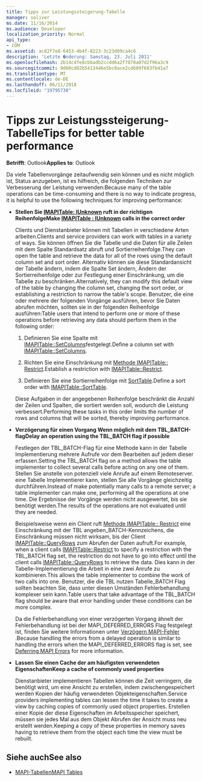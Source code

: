 ```yaml
---
title: Tipps zur Leistungssteigerung-Tabelle
manager: soliver
ms.date: 11/16/2014
ms.audience: Developer
localization_priority: Normal
api_type:
- COM
ms.assetid: ac82f7e8-6453-4b4f-8223-3c23d09ca4c6
description: 'Letzte �nderung: Samstag, 23. Juli 2011'
ms.openlocfilehash: 2b14c4fe8cbbadb2ccdd6a2f7870a07d2f96a3c9
ms.sourcegitcommit: 9d60cd82b5413446e5bc8ace2cd689f683fb41a7
ms.translationtype: MT
ms.contentlocale: de-DE
ms.lasthandoff: 06/11/2018
ms.locfileid: "19795730"
---
```

# <a name="tips-for-better-table-performance"></a><span data-ttu-id="6c9fd-103">Tipps zur Leistungssteigerung-Tabelle</span><span class="sxs-lookup"><span data-stu-id="6c9fd-103">Tips for better table performance</span></span>
  
<span data-ttu-id="6c9fd-104">**Betrifft**: Outlook</span><span class="sxs-lookup"><span data-stu-id="6c9fd-104">**Applies to**: Outlook</span></span> 
  
<span data-ttu-id="6c9fd-105">Da viele Tabellenvorgänge zeitaufwendig sein können und es nicht möglich ist, Status anzugeben, ist es hilfreich, die folgenden Techniken zur Verbesserung der Leistung verwenden:</span><span class="sxs-lookup"><span data-stu-id="6c9fd-105">Because many of the table operations can be time-consuming and there is no way to indicate progress, it is helpful to use the following techniques for improving performance:</span></span>
  
- <span data-ttu-id="6c9fd-106">**Stellen Sie [IMAPITable: IUnknown](imapitableiunknown.md) ruft in der richtigen Reihenfolge**</span><span class="sxs-lookup"><span data-stu-id="6c9fd-106">**Make [IMAPITable : IUnknown](imapitableiunknown.md) calls in the correct order**</span></span>
    
   <span data-ttu-id="6c9fd-107">Clients und Dienstanbieter können mit Tabellen in verschiedene Arten arbeiten.</span><span class="sxs-lookup"><span data-stu-id="6c9fd-107">Clients and service providers can work with tables in a variety of ways.</span></span> <span data-ttu-id="6c9fd-108">Sie können öffnen Sie die Tabelle und die Daten für alle Zeilen mit dem Spalte Standardsatz abruft und Sortierreihenfolge.</span><span class="sxs-lookup"><span data-stu-id="6c9fd-108">They can open the table and retrieve the data for all of the rows using the default column set and sort order.</span></span> <span data-ttu-id="6c9fd-109">Alternativ können sie diese Standardansicht der Tabelle ändern, indem die Spalte Set ändern, Ändern der Sortierreihenfolge oder zur Festlegung einer Einschränkung, um die Tabelle zu beschränken.</span><span class="sxs-lookup"><span data-stu-id="6c9fd-109">Alternatively, they can modify this default view of the table by changing the column set, changing the sort order, or establishing a restriction to narrow the table's scope.</span></span> <span data-ttu-id="6c9fd-110">Benutzer, die eine oder mehrere der folgenden Vorgänge ausführen, bevor Sie Daten abrufen möchten, sollten sie in der folgenden Reihenfolge ausführen:</span><span class="sxs-lookup"><span data-stu-id="6c9fd-110">Table users that intend to perform one or more of these operations before retrieving any data should perform them in the following order:</span></span>
    
    1. <span data-ttu-id="6c9fd-111">Definieren Sie eine Spalte mit [IMAPITable::SetColumns](imapitable-setcolumns.md)festgelegt.</span><span class="sxs-lookup"><span data-stu-id="6c9fd-111">Define a column set with [IMAPITable::SetColumns](imapitable-setcolumns.md).</span></span>
        
    2. <span data-ttu-id="6c9fd-112">Richten Sie eine Einschränkung mit [Methode IMAPITable:: Restrict](imapitable-restrict.md).</span><span class="sxs-lookup"><span data-stu-id="6c9fd-112">Establish a restriction with [IMAPITable::Restrict](imapitable-restrict.md).</span></span>
        
    3. <span data-ttu-id="6c9fd-113">Definieren Sie eine Sortierreihenfolge mit [SortTable](imapitable-sorttable.md).</span><span class="sxs-lookup"><span data-stu-id="6c9fd-113">Define a sort order with [IMAPITable::SortTable](imapitable-sorttable.md).</span></span>
    
    <span data-ttu-id="6c9fd-114">Diese Aufgaben in der angegebenen Reihenfolge beschränkt die Anzahl der Zeilen und Spalten, die sortiert werden soll, wodurch die Leistung verbessert.</span><span class="sxs-lookup"><span data-stu-id="6c9fd-114">Performing these tasks in this order limits the number of rows and columns that will be sorted, thereby improving performance.</span></span>
    
- <span data-ttu-id="6c9fd-115">**Verzögerung für einen Vorgang Wenn möglich mit dem TBL_BATCH-flag**</span><span class="sxs-lookup"><span data-stu-id="6c9fd-115">**Delay an operation using the TBL_BATCH flag if possible**</span></span>
    
    <span data-ttu-id="6c9fd-116">Festlegen der TBL\_BATCH-Flag für eine Methode kann in der Tabelle Implementierung mehrere Aufrufe vor dem Bearbeiten auf jedem dieser erfassen.</span><span class="sxs-lookup"><span data-stu-id="6c9fd-116">Setting the TBL\_BATCH flag on a method allows the table implementer to collect several calls before acting on any one of them.</span></span> <span data-ttu-id="6c9fd-117">Stellen Sie anstelle von potenziell viele Anrufe auf einem Remoteserver. eine Tabelle Implementierer kann, stellen Sie alle Vorgänge gleichzeitig durchführen.</span><span class="sxs-lookup"><span data-stu-id="6c9fd-117">Instead of make potentially many calls to a remote server; a table implementer can make one, performing all the operations at one time.</span></span> <span data-ttu-id="6c9fd-118">Die Ergebnisse der Vorgänge werden nicht ausgewertet, bis sie benötigt werden.</span><span class="sxs-lookup"><span data-stu-id="6c9fd-118">The results of the operations are not evaluated until they are needed.</span></span> 
    
    <span data-ttu-id="6c9fd-119">Beispielsweise wenn ein Client ruft [Methode IMAPITable:: Restrict](imapitable-restrict.md) eine Einschränkung mit der TBL angeben\_BATCH-Kennzeichens, die Einschränkung müssen nicht wirksam, bis der Client [IMAPITable::QueryRows](imapitable-queryrows.md) zum Abrufen der Daten aufruft.</span><span class="sxs-lookup"><span data-stu-id="6c9fd-119">For example, when a client calls [IMAPITable::Restrict](imapitable-restrict.md) to specify a restriction with the TBL\_BATCH flag set, the restriction do not have to go into effect until the client calls [IMAPITable::QueryRows](imapitable-queryrows.md) to retrieve the data.</span></span> <span data-ttu-id="6c9fd-120">Dies kann in der Tabelle-Implementierung die Arbeit in eine zwei Anrufe zu kombinieren.</span><span class="sxs-lookup"><span data-stu-id="6c9fd-120">This allows the table implementer to combine the work of two calls into one.</span></span> <span data-ttu-id="6c9fd-121">Benutzer, die die TBL nutzen Tabelle\_BATCH Flag sollten beachten Sie, dass unter diesen Umständen Fehlerbehandlung komplexer sein kann.</span><span class="sxs-lookup"><span data-stu-id="6c9fd-121">Table users that take advantage of the TBL\_BATCH flag should be aware that error handling under these conditions can be more complex.</span></span> 
    
    <span data-ttu-id="6c9fd-122">Da die Fehlerbehandlung von einer verzögerten Vorgang ähnelt der Fehlerbehandlung ist bei der MAPI\_DEFERRED_ERRORS Flag festgelegt ist, finden Sie weitere Informationen unter [Verzögern MAPI-Fehler](deferring-mapi-errors.md) .</span><span class="sxs-lookup"><span data-stu-id="6c9fd-122">Because handling the errors from a delayed operation is similar to handling the errors when the MAPI\_DEFERRED_ERRORS flag is set, see [Deferring MAPI Errors](deferring-mapi-errors.md) for more information.</span></span> 
    
- <span data-ttu-id="6c9fd-123">**Lassen Sie einen Cache der am häufigsten verwendeten Eigenschaften**</span><span class="sxs-lookup"><span data-stu-id="6c9fd-123">**Keep a cache of commonly used properties**</span></span>
    
    <span data-ttu-id="6c9fd-124">Dienstanbieter implementieren Tabellen können die Zeit verringern, die benötigt wird, um eine Ansicht zu erstellen, indem zwischengespeichert werden Kopien der häufig verwendeten Objekteigenschaften.</span><span class="sxs-lookup"><span data-stu-id="6c9fd-124">Service providers implementing tables can lessen the time it takes to create a view by caching copies of commonly used object properties.</span></span> <span data-ttu-id="6c9fd-125">Erstellen einer Kopie der diese Eigenschaften im Arbeitsspeicher speichert, müssen sie jedes Mal aus dem Objekt Abrufen der Ansicht muss neu erstellt werden.</span><span class="sxs-lookup"><span data-stu-id="6c9fd-125">Keeping a copy of these properties in memory saves having to retrieve them from the object each time the view must be rebuilt.</span></span>
    
## <a name="see-also"></a><span data-ttu-id="6c9fd-126">Siehe auch</span><span class="sxs-lookup"><span data-stu-id="6c9fd-126">See also</span></span>

- [<span data-ttu-id="6c9fd-127">MAPI-Tabellen</span><span class="sxs-lookup"><span data-stu-id="6c9fd-127">MAPI Tables</span></span>](mapi-tables.md)

